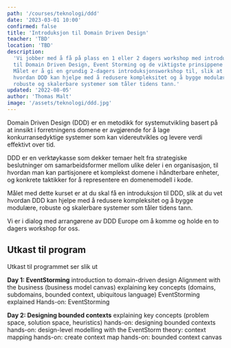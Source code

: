 ```yaml
---
path: '/courses/teknologi/ddd'
date: '2023-03-01 10:00'
confirmed: false
title: 'Introduksjon til Domain Driven Design'
teacher: 'TBD'
location: 'TBD'
description:
  'Vi jobber med å få på plass en 1 eller 2 dagers workshop med introduksjon
  til Domain Driven Design, Event Storming og de viktigste prinsippene i DDD.
  Målet er å gi en grundig 2-dagers introduksjonsworkshop til, slik at du vet
  hvordan DDD kan hjelpe med å redusere kompleksitet og å bygge modulære,
  robuste og skalerbare systemer som tåler tidens tann.'
updated: '2022-08-05'
author: 'Thomas Malt'
image: '/assets/teknologi/ddd.jpg'
---
```


Domain Driven Design (DDD) er en metodikk for systemutvikling basert på at
innsikt i forretningens domene er avgjørende for å lage konkurransedyktige
systemer som kan videreutvikles og levere verdi effektivt over tid.

DDD er en verktøykasse som dekker temaer helt fra strategiske beslutninger om
samarbeidsformer mellom ulike deler i en organisasjon, til hvordan man kan
partisjonere et komplekst domene i håndterbare enheter, og konkrete taktikker
for å representere en domenemodell i kode.

Målet med dette kurset er at du skal få en introduksjon til DDD, slik at du
vet hvordan DDD kan hjelpe med å redusere kompleksitet og å bygge modulære,
robuste og skalerbare systemer som tåler tidens tann.

Vi er i dialog med arrangørene av DDD Europe om å komme og holde en to dagers
workshop for oss.

## Utkast til program

Utkast til programmet ser slik ut

**Day 1: EventStorming** introduction to domain-driven design Alignment with
the business (business model canvas) explaining key concepts (domains,
subdomains, bounded context, ubiquitous language) EventStorming explained
Hands-on: EventStorming

**Day 2: Designing bounded contexts** explaining key concepts (problem space,
solution space, heuristics) hands-on: designing bounded contexts hands-on:
design-level modelling with the EventStorm theory: context mapping hands-on:
create context map hands-on: bounded context canvas
